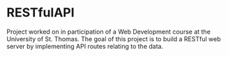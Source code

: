 # RESTfulAPI
Project worked on in participation of a Web Development course at the University of St. Thomas. The goal of this project is to build a RESTful web server by implementing API routes relating to the data.